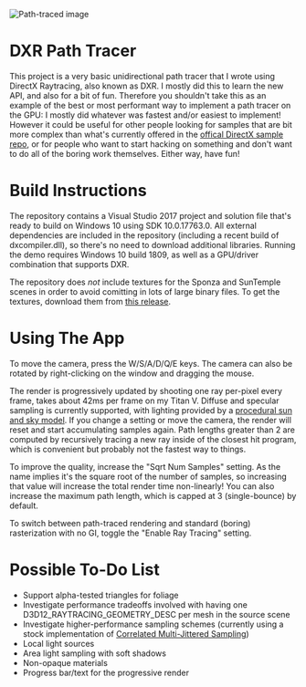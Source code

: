 ![Path-traced image](https://github.com/TheRealMJP/DXRPathTracer/blob/master/DXRPathTracer.png)

# DXR Path Tracer
This project is a very basic unidirectional path tracer that I wrote using DirectX Raytracing, also known as DXR. I mostly did this to learn the new API, and also for a bit of fun. Therefore you shouldn't take this as an example of the best or most performant way to implement a path tracer on the GPU: I mostly did whatever was fastest and/or easiest to implement! However it could be useful for other people looking for samples that are bit more complex than what's currently offered in the [offical DirectX sample repo](https://github.com/Microsoft/DirectX-Graphics-Samples), or for people who want to start hacking on something and don't want to do all of the boring work themselves. Either way, have fun!

# Build Instructions

The repository contains a Visual Studio 2017 project and solution file that's ready to build on Windows 10 using SDK 10.0.17763.0. All external dependencies are included in the repository (including a recent build of dxcompiler.dll), so there's no need to download additional libraries. Running the demo requires Windows 10 build 1809, as well as a GPU/driver combination that supports DXR.

The repository does *not* include textures for the Sponza and SunTemple scenes in order to avoid comitting in lots of large binary files. To get the textures, download them from [this release](https://github.com/TheRealMJP/DXRPathTracer/releases/tag/v1.0).

# Using The App

To move the camera, press the W/S/A/D/Q/E keys. The camera can also be rotated by right-clicking on the window and dragging the mouse.

The render is progressively updated by shooting one ray per-pixel every frame, takes about 42ms per frame on my Titan V. Diffuse and specular sampling is currently supported, with lighting provided by a [procedural sun and sky model](http://cgg.mff.cuni.cz/projects/SkylightModelling/). If you change a setting or move the camera, the render will reset and start accumulating samples again. Path lengths greater than 2 are computed by recursively tracing a new ray inside of the closest hit program, which is convenient but probably not the fastest way to things.

To improve the quality, increase the "Sqrt Num Samples" setting. As the name implies it's the square root of the number of samples, so increasing that value will increase the total render time non-linearly! You can also increase the maximum path length, which is capped at 3 (single-bounce) by default.

To switch between path-traced rendering and standard (boring) rasterization with no GI, toggle the "Enable Ray Tracing" setting.

# Possible To-Do List

* Support alpha-tested triangles for foliage
* Investigate performance tradeoffs involved with having one D3D12_RAYTRACING_GEOMETRY_DESC per mesh in the source scene
* Investigate higher-performance sampling schemes (currently using a stock implementation of [Correlated Multi-Jittered Sampling](https://graphics.pixar.com/library/MultiJitteredSampling/paper.pdf))
* Local light sources
* Area light sampling with soft shadows
* Non-opaque materials
* Progress bar/text for the progressive render



